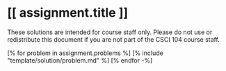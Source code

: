 # [[ assignment.title ]]

These solutions are intended for course staff only.
Please do not use or redistribute this document if you are not part of the CSCI 104 course staff.

[% for problem in assignment.problems %]
[% include "template/solution/problem.md" %]
[% endfor -%]
